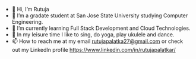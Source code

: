 - 👋 Hi, I’m Rutuja 
- 👀 I’m a gradate student at San Jose State University studying Computer Engineering.
- 🌱 I’m currently learning Full Stack Development and Cloud Technologies. 
- 💞️ In my leisure time I like to sing, do yoga, play ukulele and dance. 
- 📫 How to reach me at my email rutujapalatka27@gmail.com or check out my LinkedIn profile https://www.linkedin.com/in/rutujapalatkar/ 

<!---
rutujapalatkar27/rutujapalatkar27 is a ✨ special ✨ repository because its `README.md` (this file) appears on your GitHub profile.
You can click the Preview link to take a look at your changes.
--->
